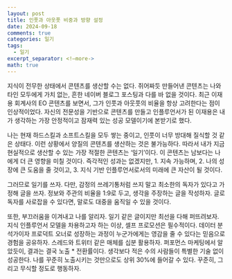 ```yaml
---
layout: post
title: 인풋과 아웃풋 비중과 방향 설정
date: 2024-09-18
comments: true
categories: 일기
tags:
  - 일기
excerpt_separator: <!—more->
math: true
---
```

지식이 전무한 상태에서 콘텐츠를 생산할 수는 없다. 쥐어짜듯 만들어낸 콘텐츠는 나와 타인 모두에게 가치 없는, 흔한 네이버 블로그 포스팅과 다를 바 없을 것이다. 최근 이재용 회계사의 EO 콘텐츠를 보면서, 그가 인풋과 아웃풋의 비율을 항상 고려한다는 점이 인상적이었다. 자신의 전문성을 기반으로 콘텐츠를 만들고 인플루언서가 된 이재용은 내가 생각하는 가장 안정적이고 잠재력 있는 성공 모델이기에 본받기로 했다.

나는 현재 하드스킬과 소프트스킬을 모두 쌓는 중이고, 인풋이 너무 방대해 질식할 것 같은 상태다. 이런 상황에서 양질의 콘텐츠를 생산하는 것은 불가능하다. 따라서 내가 지금 현실적으로 생산할 수 있는 가장 적절한 콘텐츠는 ‘일기’이다. 이 콘텐츠는 남보다는 나에게 더 큰 영향을 미칠 것이다. 즉각적인 성과는 없겠지만, 1. 지속 가능하며, 2. 나의 성장에 큰 도움을 줄 것이고, 3. 지식 기반 인플루언서로서의 미래에 큰 자산이 될 것이다.

그러므로 일기를 쓰자. 다만, 감정의 쓰레기통처럼 쓰지 말고 최소한의 독자가 있다고 가정해 글을 쓰자. 정보와 주관의 비율을 1:9로 두고, 생각을 주장하는 글을 작성하자. 글로 독자를 사로잡을 수 있다면, 말로도 대중을 움직일 수 있을 것이다.

또한, 부끄러움을 이겨내고 나를 알리자. 일기 같은 글이지만 최선을 다해 퍼뜨려보자. 지식 인플루언서 모델을 차용하고자 하는 이상, 셀프 프로모션은 필수적이다. 데이터 분석가이자 프로덕트 오너로 성장하는 과정이 누군가에게는 영감을 줄 수 있다는 믿음으로 경험을 공유하자. 스레드와 트위터 같은 매체를 십분 활용하자. 퍼포먼스 마케팅에서 알았듯이, 결과는 결국 노출 * 전환률이다. 생각보다 적은 수의 사람들이 특별한 기술 없이 성공한다. 나를 꾸준히 노출시키는 것만으로도 상위 30%에 들어갈 수 있다. 꾸준히, 그리고 무식할 정도로 행동하자.